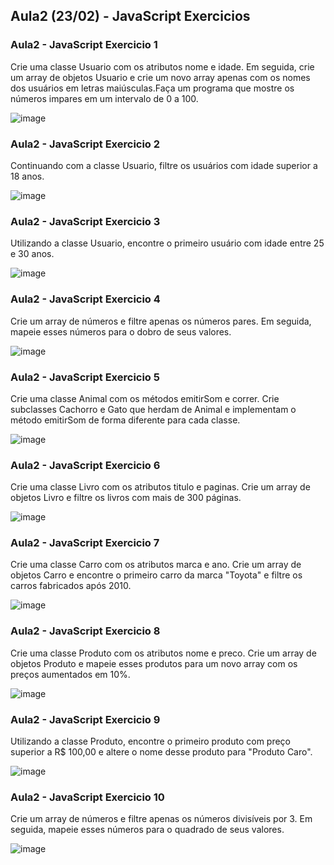 ## Aula2 (23/02) - JavaScript Exercicios
### Aula2 - JavaScript Exercicio 1
Crie uma classe Usuario com os atributos nome e idade. Em seguida, crie um array de
objetos Usuario e crie um novo array apenas com os nomes dos usuários em letras
maiúsculas.Faça um programa que mostre os números impares em um intervalo de 0 a
100.

![image](https://github.com/fpvill/AC1/assets/144077908/16f55a0e-a680-4aba-b8c1-bd85a836fa8d)

### Aula2 - JavaScript Exercicio 2
Continuando com a classe Usuario, filtre os usuários com idade superior a 18 anos.

![image](https://github.com/fpvill/AC1/assets/144077908/5d3a2b85-cdf0-4326-9871-5032db6e2929)

### Aula2 - JavaScript Exercicio 3
Utilizando a classe Usuario, encontre o primeiro usuário com idade entre 25 e 30 anos.

![image](https://github.com/fpvill/AC1/assets/144077908/9520c855-9ddc-4b12-8534-05846875864e)

### Aula2 - JavaScript Exercicio 4
Crie um array de números e filtre apenas os números pares. Em seguida, mapeie esses
números para o dobro de seus valores.

![image](https://github.com/fpvill/AC1/assets/144077908/f7601a97-44b3-4416-a5b3-a025ddb197d1)

### Aula2 - JavaScript Exercicio 5
Crie uma classe Animal com os métodos emitirSom e correr. Crie subclasses Cachorro
e Gato que herdam de Animal e implementam o método emitirSom de forma
diferente para cada classe.

![image](https://github.com/fpvill/AC1/assets/144077908/9a7cd921-d187-417f-b032-cfff5e291128)

### Aula2 - JavaScript Exercicio 6
Crie uma classe Livro com os atributos titulo e paginas. Crie um array de objetos Livro
e filtre os livros com mais de 300 páginas.

![image](https://github.com/fpvill/AC1/assets/144077908/d1b21723-a5b6-45ac-a31c-c6c4060ddc37)

### Aula2 - JavaScript Exercicio 7
Crie uma classe Carro com os atributos marca e ano. Crie um array de objetos Carro e
encontre o primeiro carro da marca "Toyota" e filtre os carros fabricados após 2010.

![image](https://github.com/fpvill/AC1/assets/144077908/ed5b5cf7-3def-4a5e-b4ed-b6f8a663459d)

### Aula2 - JavaScript Exercicio 8
Crie uma classe Produto com os atributos nome e preco. Crie um array de objetos
Produto e mapeie esses produtos para um novo array com os preços aumentados em
10%.

![image](https://github.com/fpvill/AC1/assets/144077908/2c37cf2e-de67-4025-9001-e1b27fba663d)

### Aula2 - JavaScript Exercicio 9
Utilizando a classe Produto, encontre o primeiro produto com preço superior a R$
100,00 e altere o nome desse produto para "Produto Caro".

![image](https://github.com/fpvill/AC1/assets/144077908/877024bd-d35d-4b82-94b7-4d1ee39007b8)

### Aula2 - JavaScript Exercicio 10
Crie um array de números e filtre apenas os números divisíveis por 3. Em seguida,
mapeie esses números para o quadrado de seus valores.

![image](https://github.com/fpvill/AC1/assets/144077908/dd591b36-96ae-47f9-bd62-d44149ababe4)
